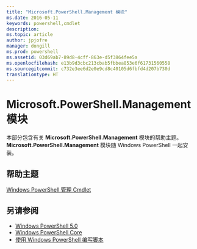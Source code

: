 ```yaml
---
title: "Microsoft.PowerShell.Management 模块"
ms.date: 2016-05-11
keywords: powershell,cmdlet
description: 
ms.topic: article
author: jpjofre
manager: dongill
ms.prod: powershell
ms.assetid: 03d69ab7-89d8-4cff-863e-d5f3864fee5a
ms.openlocfilehash: e13b9d3cbc213cbab5fbbea853e6f61731560558
ms.sourcegitcommit: c732e3ee6d2e0e9cd8c40105d6fbfd4d207b730d
translationtype: HT
---
```

# <a name="microsoftpowershellmanagement-module"></a>Microsoft.PowerShell.Management 模块
本部分包含有关 **Microsoft.PowerShell.Management** 模块的帮助主题。 **Microsoft.PowerShell.Management** 模块随 Windows PowerShell 一起安装。

## <a name="help-topics"></a>帮助主题
[Windows PowerShell 管理 Cmdlet](http://go.microsoft.com/fwlink/?LinkID=245862)

## <a name="see-also"></a>另请参阅
- [Windows PowerShell 5.0](Windows-PowerShell-5.0.md)
- [Windows PowerShell Core](https://technet.microsoft.com/en-us/library/4b75f1e4-f327-48f3-92ab-bf5435094d41)
- [使用 Windows PowerShell 编写脚本](../../getting-started/fundamental/Scripting-with-Windows-PowerShell.md)

